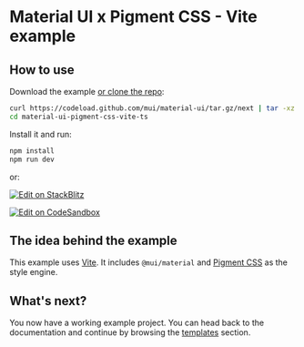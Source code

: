 # Material UI x Pigment CSS - Vite example

## How to use

Download the example [or clone the repo](https://github.com/mui/material-ui):

<!-- #default-branch-switch -->

```bash
curl https://codeload.github.com/mui/material-ui/tar.gz/next | tar -xz --strip=2 material-ui-next/examples/material-ui-pigment-css-vite-ts
cd material-ui-pigment-css-vite-ts
```

Install it and run:

```bash
npm install
npm run dev
```

or:

<!-- #default-branch-switch -->

[![Edit on StackBlitz](https://developer.stackblitz.com/img/open_in_stackblitz.svg)](https://stackblitz.com/github/mui/material-ui/tree/master/examples/material-ui-pigment-css-vite-ts)

[![Edit on CodeSandbox](https://codesandbox.io/static/img/play-codesandbox.svg)](https://codesandbox.io/p/sandbox/github/mui/material-ui/tree/master/examples/material-ui-pigment-css-vite-ts)

## The idea behind the example

This example uses [Vite](https://github.com/vitejs/vite).
It includes `@mui/material` and [Pigment CSS](https://github.com/mui/pigment-css) as the style engine.

## What's next?

<!-- #default-branch-switch -->

You now have a working example project.
You can head back to the documentation and continue by browsing the [templates](https://mui.com/material-ui/getting-started/templates/) section.
